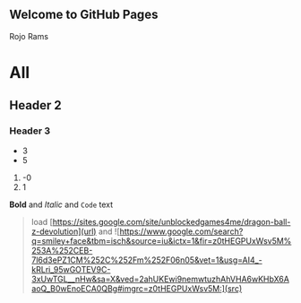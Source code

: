 ## Welcome to GitHub Pages

Rojo Rams

# All
## Header 2
### Header 3

- 3
- 5

1. -0
2. 1

**Bold** and _Italic_ and `Code` text

>load
[https://sites.google.com/site/unblockedgames4me/dragon-ball-z-devolution](url) and ![https://www.google.com/search?q=smiley+face&tbm=isch&source=iu&ictx=1&fir=z0tHEGPUxWsv5M%253A%252CEB-7l6d3ePZ1CM%252C%252Fm%252F06n05&vet=1&usg=AI4_-kRLri_95wGOTEV9C-3xUwTGL__nHw&sa=X&ved=2ahUKEwi9nemwtuzhAhVHA6wKHbX6AaoQ_B0wEnoECA0QBg#imgrc=z0tHEGPUxWsv5M:](src)
```

